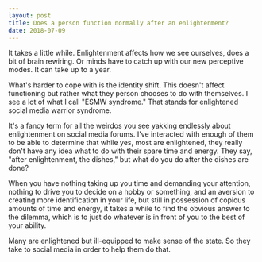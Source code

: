 ```yaml
---
layout: post
title: Does a person function normally after an enlightenment?
date: 2018-07-09
---
```


<p>It takes a little while. Enlightenment affects how we see ourselves, does a bit of brain rewiring. Or minds have to catch up with our new perceptive modes. It can take up to a year.</p><p>What's harder to cope with is the identity shift. This doesn't affect functioning but rather what they person chooses to do with themselves. I see a lot of what I call "ESMW syndrome." That stands for enlightened social media warrior syndrome.</p><p>It's a fancy term for all the weirdos you see yakking endlessly about enlightenment on social media forums. I've interacted with enough of them to be able to determine that while yes, most are enlightened, they really don't have any idea what to do with their spare time and energy. They say, "after enlightenment, the dishes," but what do you do after the dishes are done?</p><p>When you have nothing taking up you time and demanding your attention, nothing to drive you to decide on a hobby or something, and an aversion to creating more identification in your life, but still in possession of copious amounts of time and energy, it takes a while to find the obvious answer to the dilemma, which is to just do whatever is in front of you to the best of your ability.</p><p>Many are enlightened but ill-equipped to make sense of the state. So they take to social media in order to help them do that.</p>
